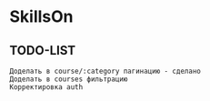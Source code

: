 # SkillsOn



## TODO-LIST
    Доделать в course/:category пагинацию - сделано
    Доделать в courses фильтрацию
    Корректировка auth 
    
